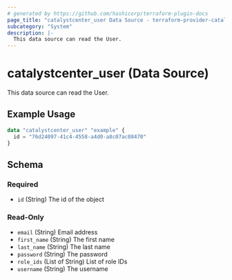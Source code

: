 ```yaml
---
# generated by https://github.com/hashicorp/terraform-plugin-docs
page_title: "catalystcenter_user Data Source - terraform-provider-catalystcenter"
subcategory: "System"
description: |-
  This data source can read the User.
---
```


# catalystcenter_user (Data Source)

This data source can read the User.

## Example Usage

```terraform
data "catalystcenter_user" "example" {
  id = "76d24097-41c4-4558-a4d0-a8c07ac08470"
}
```

<!-- schema generated by tfplugindocs -->
## Schema

### Required

- `id` (String) The id of the object

### Read-Only

- `email` (String) Email address
- `first_name` (String) The first name
- `last_name` (String) The last name
- `password` (String) The password
- `role_ids` (List of String) List of role IDs
- `username` (String) The username
